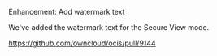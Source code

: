 Enhancement: Add watermark text

We've added the watermark text for the Secure View mode.

https://github.com/owncloud/ocis/pull/9144
